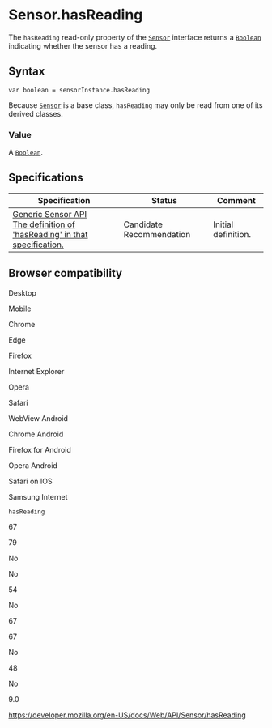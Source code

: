 Sensor.hasReading
=================

The `hasReading` read-only property of the [`Sensor`](../sensor) interface returns a [`Boolean`](https://developer.mozilla.org/en-US/docs/Web/JavaScript/Reference/Global_Objects/Boolean) indicating whether the sensor has a reading.

Syntax
------

    var boolean = sensorInstance.hasReading

Because [`Sensor`](../sensor) is a base class, `hasReading` may only be read from one of its derived classes.

### Value

A [`Boolean`](https://developer.mozilla.org/en-US/docs/Web/JavaScript/Reference/Global_Objects/Boolean).

Specifications
--------------

<table><thead><tr class="header"><th>Specification</th><th>Status</th><th>Comment</th></tr></thead><tbody><tr class="odd"><td><a href="https://www.w3.org/TR/generic-sensor/#dom-sensor-hasreading">Generic Sensor API<br />
<span class="small">The definition of 'hasReading' in that specification.</span></a></td><td><span class="spec-cr">Candidate Recommendation</span></td><td>Initial definition.</td></tr></tbody></table>

Browser compatibility
---------------------

Desktop

Mobile

Chrome

Edge

Firefox

Internet Explorer

Opera

Safari

WebView Android

Chrome Android

Firefox for Android

Opera Android

Safari on IOS

Samsung Internet

`hasReading`

67

79

No

No

54

No

67

67

No

48

No

9.0

<a href="https://developer.mozilla.org/en-US/docs/Web/API/Sensor/hasReading" class="_attribution-link">https://developer.mozilla.org/en-US/docs/Web/API/Sensor/hasReading</a>

